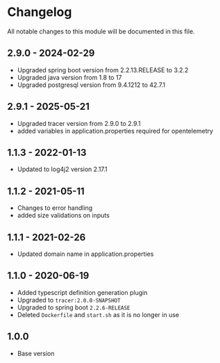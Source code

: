 

# Changelog
All notable changes to this module will be documented in this file.

## 2.9.0 - 2024-02-29
- Upgraded spring boot version from 2.2.13.RELEASE to 3.2.2
- Upgraded java version from 1.8 to 17
- Upgraded postgresql version from 9.4.1212 to 42.7.1

## 2.9.1 - 2025-05-21
- Upgraded tracer version from 2.9.0 to 2.9.1
- added variables in application.properties required for opentelemetry

## 1.1.3 - 2022-01-13
- Updated to log4j2 version 2.17.1

## 1.1.2 - 2021-05-11
- Changes to error handling
- added size validations on inputs

## 1.1.1 - 2021-02-26
- Updated domain name in application.properties

## 1.1.0 - 2020-06-19
- Added typescript definition generation plugin
- Upgraded to `tracer:2.0.0-SNAPSHOT`
- Upgraded to spring boot `2.2.6-RELEASE`
- Deleted `Dockerfile` and `start.sh` as it is no longer in use

## 1.0.0

- Base version
